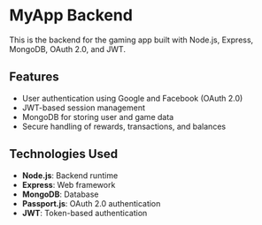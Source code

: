 # MyApp Backend

This is the backend for the gaming app built with Node.js, Express, MongoDB, OAuth 2.0, and JWT.

## Features

- User authentication using Google and Facebook (OAuth 2.0)
- JWT-based session management
- MongoDB for storing user and game data
- Secure handling of rewards, transactions, and balances

## Technologies Used

- **Node.js**: Backend runtime
- **Express**: Web framework
- **MongoDB**: Database
- **Passport.js**: OAuth 2.0 authentication
- **JWT**: Token-based authentication
